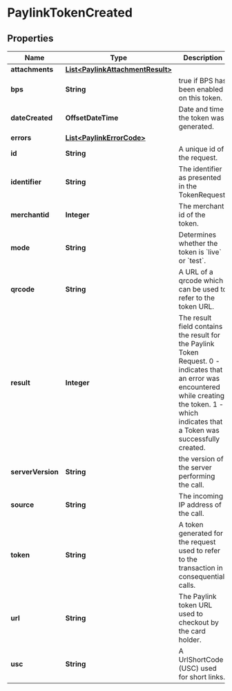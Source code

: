 

# PaylinkTokenCreated


## Properties

| Name | Type | Description | Notes |
|------------ | ------------- | ------------- | -------------|
|**attachments** | [**List&lt;PaylinkAttachmentResult&gt;**](PaylinkAttachmentResult.md) |  |  [optional] |
|**bps** | **String** | true if BPS has been enabled on this token. |  [optional] |
|**dateCreated** | **OffsetDateTime** | Date and time the token was generated. |  [optional] |
|**errors** | [**List&lt;PaylinkErrorCode&gt;**](PaylinkErrorCode.md) |  |  [optional] |
|**id** | **String** | A unique id of the request. |  |
|**identifier** | **String** | The identifier as presented in the TokenRequest. |  [optional] |
|**merchantid** | **Integer** | The merchant id of the token. |  [optional] |
|**mode** | **String** | Determines whether the token is &#x60;live&#x60; or &#x60;test&#x60;. |  [optional] |
|**qrcode** | **String** | A URL of a qrcode which can be used to refer to the token URL. |  [optional] |
|**result** | **Integer** | The result field contains the result for the Paylink Token Request. 0 - indicates that an error was encountered while creating the token. 1 - which indicates that a Token was successfully created. |  |
|**serverVersion** | **String** | the version of the server performing the call. |  [optional] |
|**source** | **String** | The incoming IP address of the call. |  [optional] |
|**token** | **String** | A token generated for the request used to refer to the transaction in consequential calls. |  |
|**url** | **String** | The Paylink token URL used to checkout by the card holder. |  [optional] |
|**usc** | **String** | A UrlShortCode (USC) used for short links. |  [optional] |



